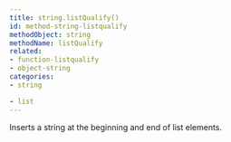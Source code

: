 ```yaml
---
title: string.listQualify()
id: method-string-listqualify
methodObject: string
methodName: listQualify
related:
- function-listqualify
- object-string
categories:
- string

- list
---
```


Inserts a string at the beginning and end of list elements.